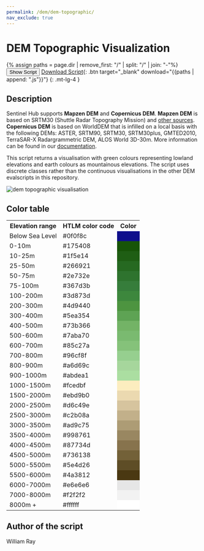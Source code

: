 ```yaml
---
permalink: /dem/dem-topographic/
nav_exclude: true
---
```


# DEM Topographic Visualization
{% assign paths = page.dir | remove_first: "/" | split: "/" | join: "-"%}
<button class="btn btn-primary" id="toggle-script" onclick="toggleScript()">Show Script</button>
[Download Script](script.js){: .btn target="_blank" download="{{paths | append: ".js"}}"}
{: .mt-lg-4 }

<div id="script" style="display:none;"> 
{% highlight javascript %}
{% include_relative script.js %}
{% endhighlight %}
</div>

## Description

Sentinel Hub supports **Mapzen DEM** and **Copernicus DEM**. **Mapzen DEM** is based on SRTM30 (Shuttle Radar Topography Mission) and [other sources](https://github.com/tilezen/joerd/blob/master/docs/data-sources.md). **Copernicus DEM** is based on WorldDEM that is infilled on a local basis with the following DEMs: ASTER, SRTM90, SRTM30, SRTM30plus, GMTED2010, TerraSAR-X Radargrammetric DEM, ALOS World 3D-30m. More information can be found in our [documentation](https://docs.sentinel-hub.com/api/latest/data/dem/).

This script returns a visualisation with green colours representing lowland elevations and earth colours as mountainous elevations. The script uses discrete classes rather than the continuous visualisations in the other DEM evalscripts in this repository.

![dem topographic visualisation](fig/fig1.png)

## Color table

<table>
  <tr>
    <th>Elevation range</th>
    <th>HTLM color code</th>
    <th>Color</th>
  </tr>
  <tr>
    <td>Below Sea Level</td>
    <td>#0f0f8c</td>
    <td style="background-color: #0f0f8c;"></td>
  </tr>
  <tr>
    <td>0-10m</td>
    <td>#175408</td>
    <td style="background-color: #175408;"></td>
  </tr>
  <tr>
    <td>10-25m</td>
    <td>#1f5e14</td>
    <td style="background-color: #1f5e14;"></td>
  </tr>
  <tr>
    <td>25-50m</td>
    <td>#266921</td>
    <td style="background-color: #266921;"></td>
  </tr>
  <tr>
    <td>50-75m</td>
    <td>#2e732e</td>
    <td style="background-color: #2e732e;"></td>
  </tr>
  <tr>
    <td>75-100m</td>
    <td>#367d3b</td>
    <td style="background-color: #367d3b;"></td>
  </tr>
  <tr>
    <td>100-200m</td>
    <td>#3d873d</td>
    <td style="background-color: #3d873d;"></td>
  </tr>
  <tr>
    <td>200-300m</td>
    <td>#4d9440</td>
    <td style="background-color: #4d9440;"></td>
  </tr>
  <tr>
    <td>300-400m</td>
    <td>#5ea354</td>
    <td style="background-color: #5ea354;"></td>
  </tr>
  <tr>
    <td>400-500m</td>
    <td>#73b366</td>
    <td style="background-color: #73b366;"></td>
  </tr>
  <tr>
    <td>500-600m</td>
    <td>#7aba70</td>
    <td style="background-color: #7aba70;"></td>
  </tr>
  <tr>
    <td>600-700m</td>
    <td>#85c27a</td>
    <td style="background-color: #85c27a;"></td>
  </tr>
  <tr>
    <td>700-800m</td>
    <td>#96cf8f</td>
    <td style="background-color: #96cf8f;"></td>
  </tr>
  <tr>
    <td>800-900m</td>
    <td>#a6d69c</td>
    <td style="background-color: #a6d69c;"></td>
  </tr>
  <tr>
    <td>900-1000m</td>
    <td>#abdea1</td>
    <td style="background-color: #abdea1;"></td>
  </tr>
  <tr>
    <td>1000-1500m</td>
    <td>#fcedbf</td>
    <td style="background-color: #fcedbf;"></td>
  </tr>
  <tr>
    <td>1500-2000m</td>
    <td>#ebd9b0</td>
    <td style="background-color: #ebd9b0;"></td>
  </tr>
  <tr>
    <td>2000-2500m</td>
    <td>#d6c49e</td>
    <td style="background-color: #d6c49e;"></td>
  </tr>
  <tr>
    <td>2500-3000m</td>
    <td>#c2b08a</td>
    <td style="background-color: #c2b08a;"></td>
  </tr>
  <tr>
    <td>3000-3500m</td>
    <td>#ad9c75</td>
    <td style="background-color: #ad9c75;"></td>
  </tr>
  <tr>
    <td>3500-4000m</td>
    <td>#998761</td>
    <td style="background-color: #998761;"></td>
  </tr>
  <tr>
    <td>4000-4500m</td>
    <td>#87734d</td>
    <td style="background-color: #87734d;"></td>
  </tr>
  <tr>
    <td>4500-5000m</td>
    <td>#736138</td>
    <td style="background-color: #736138;"></td>
  </tr>
  <tr>
    <td>5000-5500m</td>
    <td>#5e4d26</td>
    <td style="background-color: #5e4d26;"></td>
  </tr>
  <tr>
    <td>5500-6000m</td>
    <td>#4a3812</td>
    <td style="background-color: #4a3812;"></td>
  </tr>
  <tr>
    <td>6000-7000m</td>
    <td>#e6e6e6</td>
    <td style="background-color: #e6e6e6;"></td>
  </tr>
  <tr>
    <td>7000-8000m</td>
    <td>#f2f2f2</td>
    <td style="background-color: #f2f2f2;"></td>
  </tr>
  <tr>
    <td>8000m +</td>
    <td>#ffffff</td>
    <td style="background-color: #ffffff;"></td>
  </tr>
</table>
 
## Author of the script
 
William Ray
